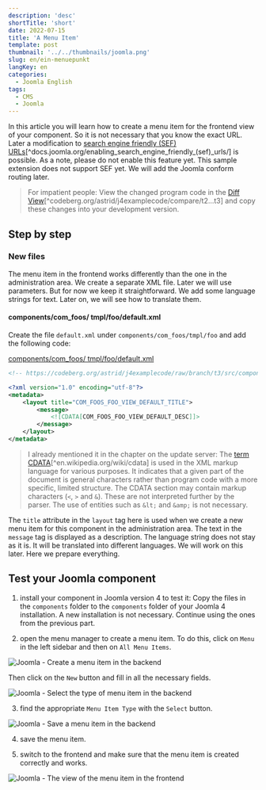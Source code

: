 ```yaml
---
description: 'desc'
shortTitle: 'short'
date: 2022-07-15
title: 'A Menu Item'
template: post
thumbnail: '../../thumbnails/joomla.png'
slug: en/ein-menuepunkt
langKey: en
categories:
  - Joomla English
tags:
  - CMS
  - Joomla
---
```


In this article you will learn how to create a menu item for the frontend view of your component. So it is not necessary that you know the exact URL. Later a modification to [search engine friendly (SEF) URLs](https://docs.joomla.org/Enabling_Search_Engine_Friendly_(SEF)_URLs)[^docs.joomla.org/enabling_search_engine_friendly_(sef)_urls/] is possible. As a note, please do not enable this feature yet. This sample extension does not support SEF yet. We will add the Joomla conform routing later.<!-- \index{menu item!frontend} -->

> For impatient people: View the changed program code in the [Diff View](https://codeberg.org/astrid/j4examplecode/compare/t2...t3)[^codeberg.org/astrid/j4examplecode/compare/t2...t3] and copy these changes into your development version.

## Step by step

### New files

The menu item in the frontend works differently than the one in the administration area. We create a separate XML file. Later we will use parameters. But for now we keep it straightforward. We add some language strings for text. Later on, we will see how to translate them.

<!-- prettier-ignore -->
#### components/com\_foos/ tmpl/foo/default.xml

Create the file `default.xml` under `components/com_foos/tmpl/foo` and add the following code:

[components/com_foos/ tmpl/foo/default.xml](https://codeberg.org/astrid/j4examplecode/src/branch/t3/src/components/com_foos/tmpl/foo/default.xml)

```xml {numberLines: -2}
<!-- https://codeberg.org/astrid/j4examplecode/raw/branch/t3/src/components/com_foos/tmpl/foo/default.xml -->

<?xml version="1.0" encoding="utf-8"?>
<metadata>
	<layout title="COM_FOOS_FOO_VIEW_DEFAULT_TITLE">
		<message>
			<![CDATA[COM_FOOS_FOO_VIEW_DEFAULT_DESC]]>
		</message>
	</layout>
</metadata>

```

> I already mentioned it in the chapter on the update server: The [term CDATA](https://en.wikipedia.org/wiki/cdata)[^en.wikipedia.org/wiki/cdata] is used in the XML markup language for various purposes. It indicates that a given part of the document is general characters rather than program code with a more specific, limited structure. The CDATA section may contain markup characters (`<`, `>` and `&`). These are not interpreted further by the parser. The use of entities such as `&lt;` and `&amp;` is not necessary.<!-- \index{CDATA} -->

The `title` attribute in the `layout` tag here is used when we create a new menu item for this component in the administration area.
The text in the `message` tag is displayed as a description. The language string does not stay as it is. It will be translated into different languages. We will work on this later. Here we prepare everything.

## Test your Joomla component

1. install your component in Joomla version 4 to test it: Copy the files in the `components` folder to the `components` folder of your Joomla 4 installation. A new installation is not necessary. Continue using the ones from the previous part.

2. open the menu manager to create a menu item. To do this, click on `Menu` in the left sidebar and then on `All Menu Items`.

![Joomla - Create a menu item in the backend](/images/j4x4x1.png)

Then click on the `New` button and fill in all the necessary fields.

![Joomla - Select the type of menu item in the backend](/images/j4x4x2.png)

3. find the appropriate `Menu Item Type` with the `Select` button.

![Joomla - Save a menu item in the backend](/images/j4x4x3.png)

4. save the menu item.

5. switch to the frontend and make sure that the menu item is created correctly and works.

![Joomla - The view of the menu item in the frontend](/images/j4x4x4.png)
<img src="https://vg08.met.vgwort.de/na/2ec280ff9bdb4a65b885d2bcfa485cf7" width="1" height="1" alt="">
